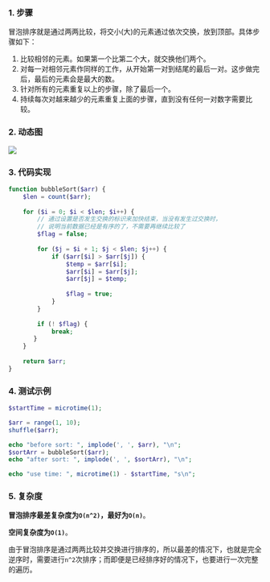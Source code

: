 
### 1. 步骤

冒泡排序就是通过两两比较，将交小(大)的元素通过依次交换，放到顶部。具体步骤如下：

1. 比较相邻的元素。如果第一个比第二个大，就交换他们两个。
2. 对每一对相邻元素作同样的工作，从开始第一对到结尾的最后一对。这步做完后，最后的元素会是最大的数。
3. 针对所有的元素重复以上的步骤，除了最后一个。
4. 持续每次对越来越少的元素重复上面的步骤，直到没有任何一对数字需要比较。

### 2. 动态图

![](http://cnd.qiniu.lin07ux.cn/markdown/NQ0d1.gif)

### 3. 代码实现

```php
function bubbleSort($arr) {
    $len = count($arr);
    
    for ($i = 0; $i < $len; $i++) {
        // 通过设置是否发生交换的标识来加快结束，当没有发生过交换时，
        // 说明当前数据已经是有序的了，不需要再继续比较了
        $flag = false;
        
        for ($j = $i + 1; $j < $len; $j++) {
            if ($arr[$i] > $arr[$j]) {
                $temp = $arr[$i];
                $arr[$i] = $arr[$j];
                $arr[$j] = $temp;
                
                $flag = true;
            }
        }
        
        if (! $flag) {
            break;
       }
    }
    
    return $arr;
}
```

### 4. 测试示例

```php
$startTime = microtime(1);

$arr = range(1, 10);
shuffle($arr);

echo "before sort: ", implode(', ', $arr), "\n";
$sortArr = bubbleSort($arr);
echo "after sort: ", implode(', ', $sortArr), "\n";

echo "use time: ", microtime(1) - $startTime, "s\n";
```

### 5. 复杂度

**冒泡排序最差复杂度为`O(n^2)`，最好为`O(n)`**。

**空间复杂度为`O(1)`**。

由于冒泡排序是通过两两比较并交换进行排序的，所以最差的情况下，也就是完全逆序时，需要进行`n^2`次排序；而即便是已经排序好的情况下，也要进行一次完整的遍历。


